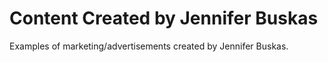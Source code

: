 # Content Created by Jennifer Buskas
Examples of marketing/advertisements created by Jennifer Buskas.
